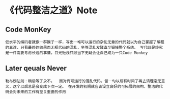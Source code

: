 # 《代码整洁之道》Note
## Code MonKey
    低水平的编码者就像一群猴子一样，写出一堆可以运行的杂乱无章的代码就以为自己掌握了编程的真谛，只看最终的结果而无视代码的混乱，坐等混乱发酵直至毁掉整个系统。 写代码是终究是一件需要考虑长远的事情，目光短浅只顾当下无疑会让自己成为一只Code Monkey
## Later qeuals Never
    勒布朗法则：稍后等于永不。  面对尚可运行的混乱代码，留一句以后有时间了再去清理毫无意义，这个以后总是会变成下次一定。 在开发的初期就应该设立良好的可拓展的架构，整洁的代码会对未来的工作有至关重要的作用
